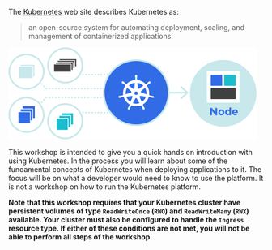 The [Kubernetes](https://kubernetes.io/) web site describes Kubernetes as:

> an open-source system for automating deployment, scaling, and management of containerized applications.

![Kubernetes](kubernetes-flower.png)

This workshop is intended to give you a quick hands on introduction with using Kubernetes. In the process you will learn about some of the fundamental concepts of Kubernetes when deploying applications to it. The focus will be on what a developer would need to know to use the platform. It is not a workshop on how to run the Kubernetes platform.

**Note that this workshop requires that your Kubernetes cluster have persistent volumes of type ``ReadWriteOnce`` (``RWO``) and ``ReadWriteMany`` (``RWX``) available. Your cluster must also be configured to handle the ``Ingress`` resource type. If either of these conditions are not met, you will not be able to perform all steps of the workshop.**
